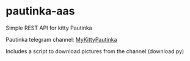 # pautinka-aas
Simple REST API for kitty Pautinka

Pautinka telegram channel: [MyKittyPautinka](https://t.me/MyKittyPautinka)

Includes a script to download pictures from the channel (download.py)
